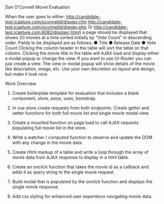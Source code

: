 Dan O'Connell Movie Evaluation

When the user goes to either: http://candidate-test.icapture.com/oconnelld/display.cfm http://candidate-test.icapture.com/oconnelld/display.php Or http://candidate-test.icapture.com:8082/display(.html)
a page should be displayed that shows 20 movies at a time sorted initially by “Vote Count” in descending order. Fields to be displayed are as follows:
● Title
● Release Date
● Vote Count
Clicking the column header in the table will sort the table on that column. Clicking the movie title in the table will AJAX load and display either a modal popup or change the view. If you want to use UI-Router you can just create a view. The view or modal popup will show details of the movie like description, image, etc. Use your own discretion on layout and design, but make it look nice.


Work Overview

1. Create boilerplate template for evaluation that includes a blank component, store, axios, vuex, bootstrap.

2. In vue store create requests from both endpoints. Create getter and setter functions for both full movie list and single movie modal view.

3. Create a mounted function on page load to call AJAX requests populating full movie list in the store.

4. Write a watcher / computed function to observe and update the DOM with any change in the movie data.

5. Create Html markup of a table and write a loop through the array of movie data from AJAX response to display in a html table.

6. Create an onclick function that takes the movie id as a callback and adds it as query string to the single movie request.

7. Build modal that is populated by the onclick function and displays the single movie response.

8. Add css styling for enhanced user experience navigating movie data.
